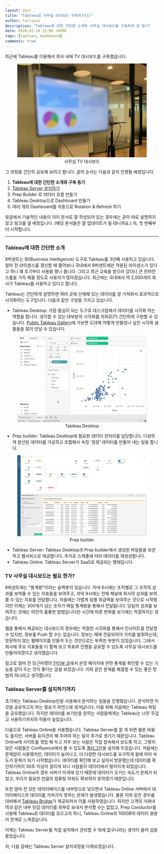 ```yaml
---
layout: post
title: "Tableau로 사무실 대시보드 구축하기(1)"
author: leclipse
description: "Tableau에 대한 간단한 소개와 사무실 대시보드를 구축하게 된 동기"
date: 2020-01-10 12:00 +0900
tags: [tableau, dashboard]
comments: true
---
```


최근에 Tableau를 이용해서 회사 내에 TV 대시보드를 구축했습니다.

<center>
<figure>
<img src="/images/tableau-dashboard-1.jpg" alt="views">
<figcaption>사무실 TV 대시보드</figcaption>
</figure>
</center>

그 과정을 간단히 공유해 보려고 합니다. 글의 순서는 다음과 같이 진행될 예정입니다.

1. **Tableau에 대한 간단한 소개와 구축 동기**
2. [Tableau Server 설치하기](https://8percent.github.io/2020-01-11/tableau-dashboard2/)
3. Prep Builder 로 데이터 흐름 만들기
4. Tableau Desktop으로 Dashboard 만들기
5. 여러 개의 Dashboard를 자동으로 Rotation & Refresh 하기

윗글에서 기술적인 내용이 이미 문서로 잘 작성되어 있는 경우에는 굳이 따로 설명하지 않고 링크를 걸 예정입니다. (해당 문서들은 잘 업데이트가 될 테니까요.) 자, 첫 번째부터 시작합니다.

----

### Tableau에 대한 간단한 소개

8퍼센트는 BI(Business Intelligence) 도구로 Tableau를 3년째 사용하고 있습니다. 얼마 전 라이센스를 갱신할 때 물어보니 국내에서 8퍼센트에만 적용된 라이센스가 있다고 하니 꽤 초기부터 사용을 했나 봅니다. 그리고 최근 교육을 받으러 갔더니 큰 컨퍼런스룸을 가득 채울 정도로 사용자가 많아졌습니다. 최근에는 국내에서 약 2,000개의 회사가 Tableau를 사용하고 있다고 합니다.

Tableau는 간단하게 설명하면 여러 곳에 산재해 있는 데이터를 잘 가져와서 효과적으로 시각화하는 도구입니다. 다음과 같은 구성을 가지고 있습니다.

- Tableau Desktop: 가장 중심이 되는 도구로 데스크탑에서 데이터를 시각화 하는 역할을 합니다. 생각할 수 있는 대부분의 시각화를 의외로(?) 간단하게 구현할 수 있습니다. [Public Tableau Gallery](https://public.tableau.com/ko-kr/gallery/?tab=viz-of-the-day&type=viz-of-the-day)에 가보면 도대체 어떻게 만들었나 싶은 시각화 샘플들을 많이 만날 수 있습니다.

<center>
<figure>
<img src="/images/tableau-dashboard-2.png" alt="views">
<figcaption>Tableau Desktop</figcaption>
</figure>
</center>

- Prep builder: Tableau Desktop에 필요한 데이터 전처리를 담당합니다. 다양하게 분산된 데이터를 가공하고 조합해서 속칭 '원장' 데이터를 만들어 내는 일을 합니다.

<center>
<figure>
<img src="/images/tableau-dashboard-3.png" alt="views">
<figcaption>Prep builder</figcaption>
</figure>
</center>

- Tableau Server: Tableau Desktop과 Prep builder에서 생성된 파일들을 보관하고 웹서비스로 제공합니다. 추가로 스케줄에 따라 데이터를 재생성합니다.
- Tableau Online: Tableau Server가 SaaS로 제공되는 형태입니다.



### TV 사무실 대시보드는 필요 한가?

8퍼센트에는 "통계왕"이라는 슬랙봇이 있습니다.  저녁 6시에는 조직별로 그 조직의 성과를 보여줄 수 있는 지표들을 보여주고, 저녁 9시에는 전체 채널에 회사의 성과를 보여줄 수 있는 지표를 전달합니다. 처음에는 가볍게 일별 취급액을 보여주는 것으로 시작했지만 이제는 300개가 넘는 숫자가 매일 통계왕을 통해서 전달됩니다. 당일의 성과를 보여주는 것에는 여전히 훌륭한 방법입니다만 시간에 따른 변화를 보기에는 적절하지는 않습니다.

웹을 통해서 제공되는 대시보드의 경우에는 적절한 시각화를 통해서 인사이트를 전달할 수 있지만, 정보를 Push 할 수는 없습니다. 정보는 제때 전달되어야 가치를 발휘하는데, 방문하지 않는 웹페이지를 만들어 두는 것만으로는 부족한 부분이 있었습니다. 그래서 회사에 주요 지표들을 다 함께 보고 목표와 진행을 공유할 수 있도록 사무실 대시보드를 만들어야겠다고 생각했습니다.

참고로 얼마 전 당근마켓의 [인터뷰 글](http://www.ingray.net/2019/12/17/a-billion-dollar-advice-to-speed-up-your-team/)에서 운영 페이지에 관련 통계를 확인할 수 있는 기능을 같이 두는 것이 좋다는 글을 보았습니다.  이와 같은 문제를 해결할 수 있는 좋은 방법의 하나라고 생각합니다.



### Tableau Server를 설치하기까지

초기에는 Tableau Desktop만을 사용해서 분석하는 일들을 진행했습니다. 분석하면 이것을 공유하고자 하는 필요가 자연스레 생겨납니다. 이를 위해 처음에는 Tableau 파일을 공유했습니다. 하지만 데이터를 보기만을 원하는 사람들에게는 Tableau는 너무 무겁고 사용하기까지의 허들이 높았습니다.

다음으로 Tableau Online을 사용했습니다. Tableau Server를 깔 게 되면 물론 비용도 들지만, 서버를 유지관리 해 주어야 하는 일이 추가로 생기기 때문입니다. Tableau Online에 사이트를 셋업 해 두고 자주 보는 사람은 직접 접속해서 보도록 하고, 그렇지 않은 사람들은 Confluence에서 볼 수 있도록 [플러그인](https://marketplace.atlassian.com/apps/350103/tableau-for-confluence-pro?hosting=server&tab=overview](https://marketplace.atlassian.com/apps/350103/tableau-for-confluence-pro?hosting=server&tab=overview))을 설치해 두었습니다.  처음에는 문제없이 사용했지만, 데이터가 늘어나고, 더 다양한 대시보드를 요구하게 됨에 따라 속도가 문제가 되기 시작했습니다. 데이터를 확인해 보고 싶어서 방문했는데 데이터를 확인하기까지 30초 이상이 걸리게 되니 사람들이 데이터에서 멀어지게 되었습니다. Tableau Online의 경우 서버가 미국에 있기 때문에 데이터가 오가는 속도가 문제가 되었고, 우리가 필요한 만큼의 컴퓨팅 파워도 확보하지 못하였기 때문입니다.

또한 얼마 전 모든 데이터베이스를 내부망으로 넣으면서 Tableau Online 서버에서 데이터베이스의 데이터를 가져가지 못하는 문제가 발생했습니다. 물론 이와 같은 경우를 대비해서 [Tableau Bridge](https://www.tableau.com/en-gb/products/tableau-bridge)가 제공되어서 이를 사용하였습니다. 하지만 고객의 거래내역과 같은 내부 민감 데이터를 외부로 보내서 분석할 수는 없었고, Prep Conductor를 사용해 Tableau로 데이터를 모으고자 하니, Tableau Online의 100GB의 데이터 용량이 한계로 느껴졌습니다.

이제는 Tableau Server를 직접 설치해서 관리할 수 밖에 없구나라는 생각이 들어 삽을 들었습니다.

자, 다음 글에는 Tableau Server 설치과정을 다뤄보겠습니다. 


